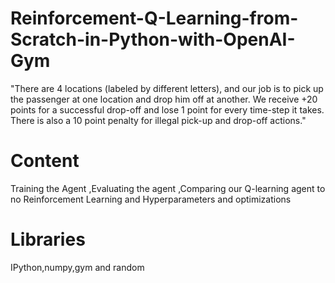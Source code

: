 # Reinforcement-Q-Learning-from-Scratch-in-Python-with-OpenAI-Gym
"There are 4 locations (labeled by different letters), and our job is to pick up the passenger at one location and drop him off at another. We receive +20 points for a successful drop-off and lose 1 point for every time-step it takes. There is also a 10 point penalty for illegal pick-up and drop-off actions."
# Content
Training the Agent
,Evaluating the agent
,Comparing our Q-learning agent to no Reinforcement Learning
and Hyperparameters and optimizations

# Libraries
IPython,numpy,gym and random
